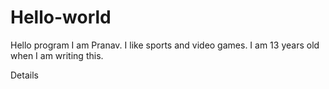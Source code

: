 # Hello-world
Hello program 
I am Pranav. I like sports and video games. I am 13 years old when I am writing this.

Details
